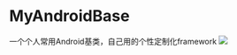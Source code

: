 # MyAndroidBase
一个个人常用Android基类，自己用的个性定制化framework
[![](https://jitpack.io/v/ChenZiqiang/MyAndroidBase.svg)](https://jitpack.io/#ChenZiqiang/MyAndroidBase)
